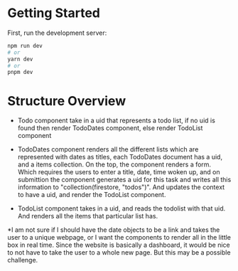 # Getting Started

First, run the development server:

```bash
npm run dev
# or
yarn dev
# or
pnpm dev
```

# Structure Overview
- Todo component take in a uid that represents a todo list, if no uid is found then render
  TodoDates component, else render TodoList component

- TodoDates component renders all the different lists which are represented with dates as
  titles, each TodoDates document has a uid, and a items collection.
  On the top, the component renders a form. Which requires the users to enter a title, date, time woken up, and on submittion the component generates a uid for this task and writes all this information to "collection(firestore, "todos")". And updates the context to have a uid, and render the TodoList component. 

- TodoList component takes in a uid, and reads the todolist with that uid. And renders all 
  the items that particular list has.

*I am not sure if I should have the date objects to be a link and takes the user to a unique webpage, or I want the components to render all in the little box in real time. Since the website is basically a dashboard, it would be nice to not have to take the user to a whole new page. But this may be a possible challenge.

